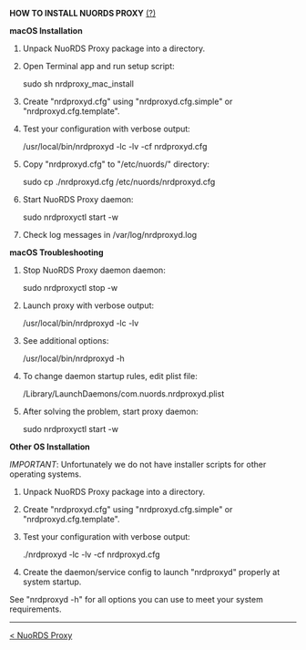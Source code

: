 **HOW TO INSTALL NUORDS PROXY**  [(?)](../README.md)


**macOS Installation**

1. Unpack NuoRDS Proxy package into a directory.

2. Open Terminal app and run setup script: 

   sudo sh nrdproxy_mac_install

3. Create "nrdproxyd.cfg" using "nrdproxyd.cfg.simple" or "nrdproxyd.cfg.template".

4. Test your configuration with verbose output:

   /usr/local/bin/nrdproxyd -lc -lv -cf nrdproxyd.cfg 

5. Copy "nrdproxyd.cfg" to "/etc/nuords/" directory:

   sudo cp ./nrdproxyd.cfg /etc/nuords/nrdproxyd.cfg

6. Start NuoRDS Proxy daemon: 

   sudo nrdproxyctl start -w

7. Check log messages in /var/log/nrdproxyd.log


**macOS Troubleshooting**

1. Stop NuoRDS Proxy daemon daemon:

   sudo nrdproxyctl stop -w 

2. Launch proxy with verbose output: 
  
   /usr/local/bin/nrdproxyd -lc -lv
  
3. See additional options: 

   /usr/local/bin/nrdproxyd -h

4. To change daemon startup rules, edit plist file: 

   /Library/LaunchDaemons/com.nuords.nrdproxyd.plist
  
5. After solving the problem, start proxy daemon:

   sudo nrdproxyctl start -w 


**Other OS Installation**

*IMPORTANT*: Unfortunately we do not have installer scripts for other operating systems.

1. Unpack NuoRDS Proxy package into a directory.

4. Create "nrdproxyd.cfg" using "nrdproxyd.cfg.simple" or "nrdproxyd.cfg.template".

5. Test your configuration with verbose output:

   ./nrdproxyd -lc -lv -cf nrdproxyd.cfg 
   
6. Create the daemon/service config to launch "nrdproxyd" properly at system startup. 

See "nrdproxyd -h" for all options you can use to meet your system requirements.

------------------------------
[< NuoRDS Proxy](../README.md) 
